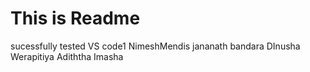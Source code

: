 # This is Readme
sucessfully tested VS code1
NimeshMendis
jananath bandara
DInusha Werapitiya 
Adiththa Imasha
